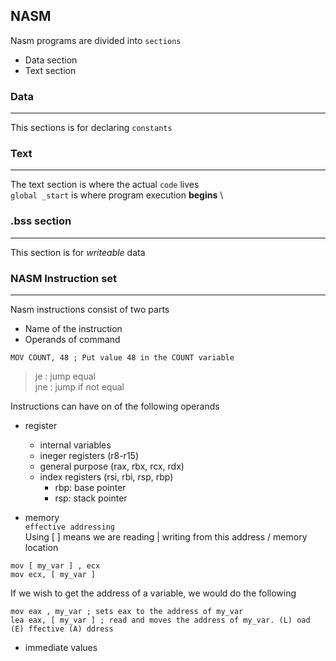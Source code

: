 ## NASM

Nasm programs are divided into `sections`

- Data section
- Text section

### Data

---

This sections is for declaring `constants`

### Text

---

The text section is where the actual `code` lives \
`global _start` is where program execution **begins** \

### .bss section

---

This section is for _writeable_ data

### NASM Instruction set

---

Nasm instructions consist of two parts

- Name of the instruction
- Operands of command

`MOV COUNT, 48 ; Put value 48 in the COUNT variable`

> je : jump equal \
> jne : jump if not equal

Instructions can have on of the following operands

- register

  - internal variables
  - ineger registers (r8-r15)
  - general purpose (rax, rbx, rcx, rdx)
  - index registers (rsi, rbi, rsp, rbp)
    - rbp: base pointer
    - rsp: stack pointer

- memory \
  `effective addressing` \
  Using [ ] means we are reading | writing from this address / memory location

```
mov [ my_var ] , ecx
mov ecx, [ my_var ]
```

If we wish to get the address of a variable, we would do the following

```
mov eax , my_var ; sets eax to the address of my_var
lea eax, [ my_var ] ; read and moves the address of my_var. (L) oad (E) ffective (A) ddress
```

- immediate values
